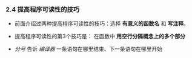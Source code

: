 ### 2.4 提高程序可读性的技巧
* 前面介绍过两种提高程序可读性的技巧：选择 **有意义的函数名** 和 **写注释**。

* 提高程序可读性的第3个技巧是： 在函数中 **用空行分隔概念上的多个部分**

* *分号* 告诉 *编译器* 一条语句在哪里结束、下一条语句在哪里开始
